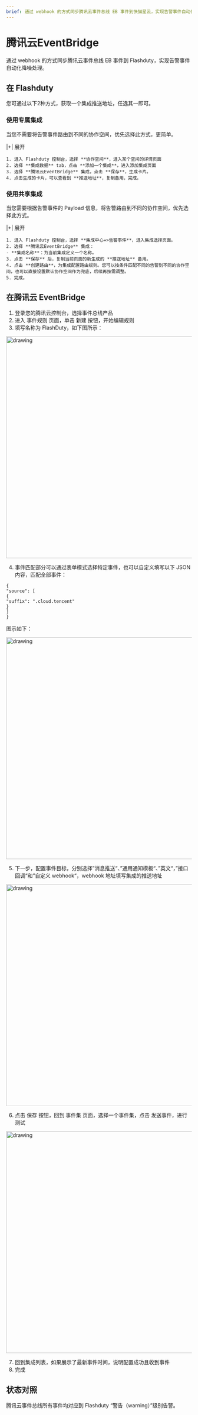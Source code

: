 ```yaml
---
brief: 通过 webhook 的方式同步腾讯云事件总线 EB 事件到快猫星云，实现告警事件自动化降噪处理
---
```


# 腾讯云EventBridge

通过 webhook 的方式同步腾讯云事件总线 EB 事件到 Flashduty，实现告警事件自动化降噪处理。

## 在 Flashduty
您可通过以下2种方式，获取一个集成推送地址，任选其一即可。

### 使用专属集成

当您不需要将告警事件路由到不同的协作空间，优先选择此方式，更简单。

|+| 展开

    1. 进入 Flashduty 控制台，选择 **协作空间**，进入某个空间的详情页面
    2. 选择 **集成数据** tab，点击 **添加一个集成**，进入添加集成页面
    3. 选择 **腾讯云EventBridge** 集成，点击 **保存**，生成卡片。
    4. 点击生成的卡片，可以查看到 **推送地址**，复制备用，完成。

### 使用共享集成

当您需要根据告警事件的 Payload 信息，将告警路由到不同的协作空间，优先选择此方式。

|+| 展开

    1. 进入 Flashduty 控制台，选择 **集成中心=>告警事件**，进入集成选择页面。
    2. 选择 **腾讯云EventBridge** 集成：
    - **集成名称**：为当前集成定义一个名称。
    3. 点击 **保存** 后，复制当前页面的新生成的 **推送地址** 备用。
    4. 点击 **创建路由**，为集成配置路由规则。您可以按条件匹配不同的告警到不同的协作空间，也可以直接设置默认协作空间作为兜底，后续再按需调整。
    5. 完成。

## 在腾讯云 EventBridge
<div class="md-block">

1. 登录您的腾讯云控制台，选择事件总线产品
2. 进入 事件规则 页面，单击 新建 按钮，开始编辑规则
3. 填写名称为 FlashDuty，如下图所示：

<img alt="drawing" width="600" src="https://fcdoc.github.io/img/zh/3xdEpRnxM31nV5t8REeGxRbhRhwfQpwFooG7q6L6JhA.avif" />

4. 事件匹配部分可以通过表单模式选择特定事件，也可以自定义填写以下 JSON 内容，匹配全部事件：

```
{
"source": [
{
"suffix": ".cloud.tencent"
}
]
}
```

图示如下：

<img alt="drawing" width="600" src="https://fcdoc.github.io/img/zh/pRBjDtOVtl4b6YmKAVF8EJ9RoOAIPGgt4m2hRWWaMzk.avif" />

5. 下一步，配置事件目标，分别选择”消息推送“、”通用通知模板“、”英文“，”接口回调“和”自定义 webhook“，webhook 地址填写集成的推送地址

<img alt="drawing" width="600" src="https://fcdoc.github.io/img/zh/ha120gZ2uvDk4brSB4_OqEoYRM751-TesVi4cmOYQ-0.avif" />

6. 点击 保存 按钮，回到 事件集 页面，选择一个事件集，点击 发送事件，进行测试

<img alt="drawing" width="600" src="https://fcdoc.github.io/img/zh/gh3xRQXvARrh7BWDz_le-dLR-0TMS4vblvXZbSu7NkM.avif" />

7. 回到集成列表，如果展示了最新事件时间，说明配置成功且收到事件
8. 完成

</div>

## 状态对照
<div class="md-block">

腾讯云事件总线所有事件均对应到 Flashduty “警告（warning）”级别告警。

</div>